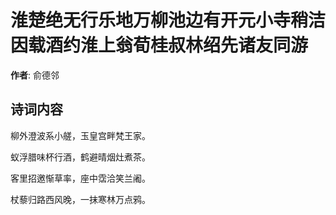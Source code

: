 # 淮楚绝无行乐地万柳池边有开元小寺稍洁因载酒约淮上翁荀桂叔林绍先诸友同游

**作者**: 俞德邻

## 诗词内容

柳外澄波系小艖，玉皇宫畔梵王家。

蚁浮腊味杯行酒，鹤避晴烟灶煮茶。

客里招邀惭草率，座中霑洽笑兰阇。

杖藜归路西风晚，一抹寒林万点鸦。


